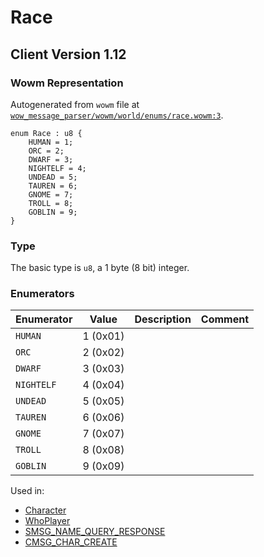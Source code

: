 # Race
## Client Version 1.12

### Wowm Representation

Autogenerated from `wowm` file at [`wow_message_parser/wowm/world/enums/race.wowm:3`](https://github.com/gtker/wow_messages/tree/main/wow_message_parser/wowm/world/enums/race.wowm#L3).

```rust,ignore
enum Race : u8 {
    HUMAN = 1;
    ORC = 2;
    DWARF = 3;
    NIGHTELF = 4;
    UNDEAD = 5;
    TAUREN = 6;
    GNOME = 7;
    TROLL = 8;
    GOBLIN = 9;
}
```
### Type
The basic type is `u8`, a 1 byte (8 bit) integer.
### Enumerators
| Enumerator | Value  | Description | Comment |
| --------- | -------- | ----------- | ------- |
| `HUMAN` | 1 (0x01) |  |  |
| `ORC` | 2 (0x02) |  |  |
| `DWARF` | 3 (0x03) |  |  |
| `NIGHTELF` | 4 (0x04) |  |  |
| `UNDEAD` | 5 (0x05) |  |  |
| `TAUREN` | 6 (0x06) |  |  |
| `GNOME` | 7 (0x07) |  |  |
| `TROLL` | 8 (0x08) |  |  |
| `GOBLIN` | 9 (0x09) |  |  |

Used in:
* [Character](character.md)
* [WhoPlayer](whoplayer.md)
* [SMSG_NAME_QUERY_RESPONSE](smsg_name_query_response.md)
* [CMSG_CHAR_CREATE](cmsg_char_create.md)

